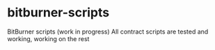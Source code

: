 # bitburner-scripts
BitBurner scripts (work in progress)
All contract scripts are tested and working, working on the rest
